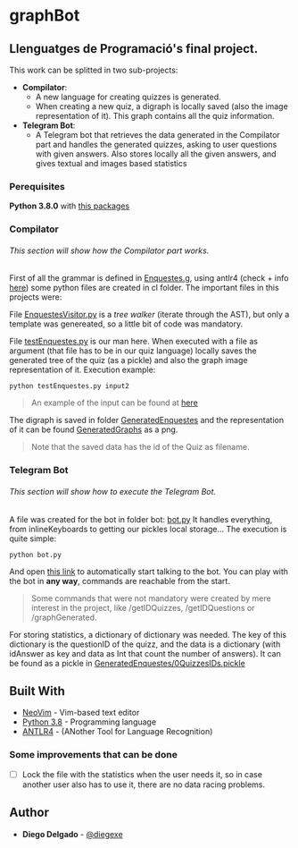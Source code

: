 # graphBot
## Llenguatges de Programació's final project.
This work can be splitted in two sub-projects:
  * **Compilator**:
    * A new language for creating quizzes is generated.
    * When creating a new quiz, a digraph is locally saved (also the image representation of it). This graph contains all the quiz information.
  * **Telegram Bot**:
    * A Telegram bot that retrieves the data generated in the Compilator part and handles the generated quizzes, asking to user questions with given answers. Also stores locally all the given answers, and gives textual and images based statistics
### Perequisites
**Python 3.8.0** with [this packages](requirements.txt)
### Compilator
###### This section will show how the Compilator part works.
First of all the grammar is defined in [Enquestes.g](cl/Enquestes.g), using antlr4 (check + info [here](https://gebakx.github.io/Python3/compiladors.html#2)) some python files are created in cl folder. The important files in this projects were:

File [EnquestesVisitor.py](cl/EnquestesVisitor.py) is a *tree walker* (iterate through the AST), but only a template was genereated, so a little bit of code was mandatory.

File [testEnquestes.py](cl/testEnquestes.py) is our man here. When executed with a file as argument (that file has to be in our quiz language) locally saves the generated tree of the quiz (as a pickle) and also the graph image representation of it.
Execution example:
```
python testEnquestes.py input2
```
> An example of the input can be found at [here](http://gebakx.github.io/QuizBot/#compilador)

The digraph is saved in folder [GeneratedEnquestes](GeneratedEnquestes) and the representation of it can be found [GeneratedGraphs](GeneratedGraphs) as a png. 
> Note that the saved data has the id of the Quiz as filename.
### Telegram Bot
###### This section will show how to execute the Telegram Bot.
A file was created for the bot in folder bot: [bot.py](bot/bot.py)
It handles everything, from inlineKeyboards to getting our pickles local storage... 
The execution is quite simple:
```
python bot.py
```
And open [this link](https://t.me/DiegoDelgado_graphBot) to automatically start talking to the bot.
You can play with the bot in **any way**, commands are reachable from the start.
> Some commands that were not mandatory were created by mere interest in the project, like /getIDQuizzes, /getIDQuestions or /graphGenerated.

For storing statistics, a dictionary of dictionary was needed. The key of this dictionary is the questionID of the quizz, and the data is a dictionary (with idAnswer as key and data as Int that count the number of answers). It can be found as a pickle in [GeneratedEnquestes/0QuizzesIDs.pickle](GeneratedEnquestes/0QuizzesIDs.pickle)

## Built With
* [NeoVim](https://neovim.io/) - Vim-based text editor
* [Python 3.8](https://www.python.org/downloads/release/python-380) - Programming language
* [ANTLR4](https://github.com/antlr/antlr4/blob/master/doc/python-target.md) - (ANother Tool for Language Recognition)

### Some improvements that can be done
- [ ] Lock the file with the statistics when the user needs it, so in case another user also has to use it, there are no data racing problems.

## Author
* **Diego Delgado** - [@diegexe](https://github.com/diegexe)



